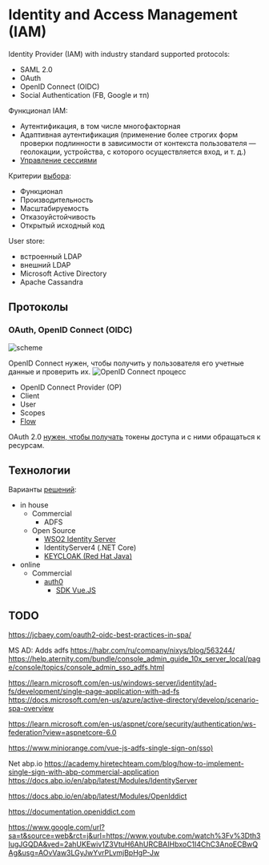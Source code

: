 # Identity and Access Management (IAM)

Identity Provider (IAM) with industry standard supported protocols:

- SAML 2.0
- OAuth
- OpenID Connect (OIDC)
- Social Authentication (FB, Google и тп)

Функционал IAM:

- Аутентификация, в том числе многофакторная
- Адаптивная аутентификация (применение более строгих форм проверки подлинности в зависимости от контекста пользователя — геолокации, устройства, с которого осуществляется вход, и т. д.)
- [Управление сессиями](https://www.securitylab.ru/analytics/530059.php)

Критерии [выбора](https://www.securitylab.ru/analytics/530059.php):

- Функционал
- Производительность
- Масштабируемость
- Отказоуйстойчивость
- Открытый исходный код

User store:
- встроенный LDAP
- внешний LDAP
- Microsoft Active Directory
- Apache Cassandra 

## Протоколы

### OAuth, OpenID Connect (OIDC)

![scheme](https://habrastorage.org/r/w1560/getpro/habr/post_images/bc9/ad8/618/bc9ad86182b31533cc26413abc67924f.png)

OpenID Сonnect нужен, чтобы получить у пользователя его учетные данные и проверить их. 
![OpenID Сonnect процесс](https://habrastorage.org/r/w1560/getpro/habr/post_images/c13/afc/ee5/c13afcee5226ddb135df9836d3321b17.png)
- OpenID Connect Provider (OP)
- Client
- User
- Scopes
- [Flow](https://habr.com/ru/company/nixys/blog/566910/)

OAuth 2.0 [нужен, чтобы получать](https://habr.com/ru/company/dataart/blog/311376/) токены доступа и с ними обращаться к ресурсам.

## Технологии

Варианты [решений](https://www.securitylab.ru/analytics/530059.php):

- in house
	- Commercial
		- ADFS
	- Open Source
		- [WSO2 Identity Server](../technology/middleware/iam.wso2.md)
		- IdentityServer4 (.NET Core)
		- [KEYCLOAK (Red Hat Java)](../technology/middleware/iam.keycloak.md)	
- online
	- Commercial
		- [auth0](https://auth0.com/)
			- [SDK Vue.JS](https://auth0.com/docs/libraries)


## TODO

https://jcbaey.com/oauth2-oidc-best-practices-in-spa/

MS AD: Adds adfs
https://habr.com/ru/company/nixys/blog/563244/
https://help.aternity.com/bundle/console_admin_guide_10x_server_local/page/console/topics/console_admin_sso_adfs.html

https://learn.microsoft.com/en-us/windows-server/identity/ad-fs/development/single-page-application-with-ad-fs
https://docs.microsoft.com/en-us/azure/active-directory/develop/scenario-spa-overview

https://learn.microsoft.com/en-us/aspnet/core/security/authentication/ws-federation?view=aspnetcore-6.0

https://www.miniorange.com/vue-js-adfs-single-sign-on(sso)


Net abp.io
https://academy.hiretechteam.com/blog/how-to-implement-single-sign-with-abp-commercial-application
https://docs.abp.io/en/abp/latest/Modules/IdentityServer

https://docs.abp.io/en/abp/latest/Modules/OpenIddict

https://documentation.openiddict.com

https://www.google.com/url?sa=t&source=web&rct=j&url=https://www.youtube.com/watch%3Fv%3Dth3IugJGQDA&ved=2ahUKEwiv1Z3VtuH6AhURCBAIHbxoC1I4ChC3AnoECBwQAg&usg=AOvVaw3LGyJwYvrPLvmjBpHgP-Jw
